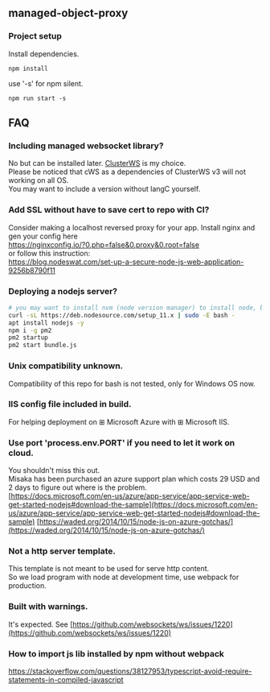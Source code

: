 ## managed-object-proxy

### Project setup
Install dependencies.
```
npm install
```

use '-s' for npm silent.
```
npm run start -s
```
## FAQ
### Including managed websocket library?
No but can be installed later. [ClusterWS](https://github.com/ClusterWS) is my choice.  
Please be noticed that cWS as a dependencies of ClusterWS v3 will not working on all OS.  
You may want to include a version without langC yourself.

### Add SSL without have to save cert to repo with CI?
Consider making a localhost reversed proxy for your app. Install nginx and gen your config here  
https://nginxconfig.io/?0.php=false&0.proxy&0.root=false  
or follow this instruction:  
https://blog.nodeswat.com/set-up-a-secure-node-js-web-application-9256b8790f11  

### Deploying a nodejs server?
```bash
# you may want to install nvm (node version manager) to install node, but you can still...
curl -sL https://deb.nodesource.com/setup_11.x | sudo -E bash -
apt install nodejs -y
npm i -g pm2
pm2 startup
pm2 start bundle.js
```

### Unix compatibility unknown.
Compatibility of this repo for bash is not tested, only for Windows OS now.

### IIS config file included in build.
For helping deployment on ⊞ Microsoft Azure with ⊞ Microsoft IIS.

### Use port 'process.env.PORT' if you need to let it work on cloud.
You shouldn't miss this out.  
Misaka has been purchased an azure support plan which costs 29 USD and 2 days to figure out where is the problem.  
[https://docs.microsoft.com/en-us/azure/app-service/app-service-web-get-started-nodejs#download-the-sample](https://docs.microsoft.com/en-us/azure/app-service/app-service-web-get-started-nodejs#download-the-sample)
[https://waded.org/2014/10/15/node-js-on-azure-gotchas/](https://waded.org/2014/10/15/node-js-on-azure-gotchas/)
### Not a http server template.
This template is not meant to be used for serve http content.  
So we load program with node at development time, use webpack for production.

### Built with warnings.
It's expected. See
[https://github.com/websockets/ws/issues/1220](https://github.com/websockets/ws/issues/1220)

### How to import js lib installed by npm without webpack 
https://stackoverflow.com/questions/38127953/typescript-avoid-require-statements-in-compiled-javascript
